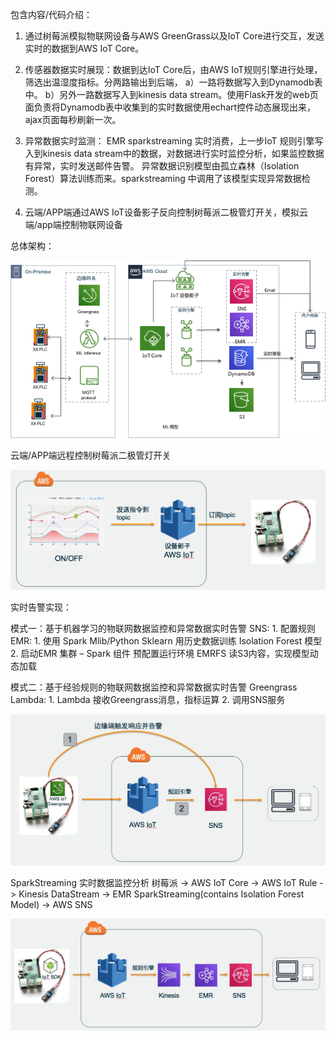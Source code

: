 包含内容/代码介绍：

1. 通过树莓派模拟物联网设备与AWS GreenGrass以及IoT Core进行交互，发送实时的数据到AWS IoT Core。

2. 传感器数据实时展现：数据到达IoT Core后，由AWS IoT规则引擎进行处理，筛选出温湿度指标。分两路输出到后端，
	a）一路将数据写入到Dynamodb表中。
	b）另外一路数据写入到kinesis data stream。使用Flask开发的web页面负责将Dynamodb表中收集到的实时数据使用echart控件动态展现出来，ajax页面每秒刷新一次。

3. 异常数据实时监测：
	EMR sparkstreaming 实时消费，上一步IoT 规则引擎写入到kinesis data stream中的数据，对数据进行实时监控分析，如果监控数据有异常，实时发送邮件告警。
	异常数据识别模型由孤立森林（Isolation Forest）算法训练而来。sparkstreaming 中调用了该模型实现异常数据检测。

4. 云端/APP端通过AWS IoT设备影子反向控制树莓派二极管灯开关，模拟云端/app端控制物联网设备

总体架构：

![image](./images/architecture.png)


云端/APP端远程控制树莓派二极管灯开关

![image](./images/reverse-control.jpg)


实时告警实现：

模式一：基于机器学习的物联网数据监控和异常数据实时告警
	SNS:
		1. 配置规则
	EMR:
		1. 使用 Spark Mlib/Python Sklearn 用历史数据训练 Isolation Forest 模型
		2. 启动EMR 集群 – Spark 组件
			预配置运行环境
			EMRFS 读S3内容，实现模型动态加载


模式二：基于经验规则的物联网数据监控和异常数据实时告警
	Greengrass Lambda:
		1. Lambda 接收Greengrass消息，指标运算
		2. 调用SNS服务

![image](./images/gg-alarm.jpg)

SparkStreaming 实时数据监控分析
	树莓派 -> AWS IoT Core -> AWS IoT Rule -> Kinesis DataStream -> EMR SparkStreaming(contains Isolation Forest Model) -> AWS SNS

![image](./images/sparkstreaming.jpg)

